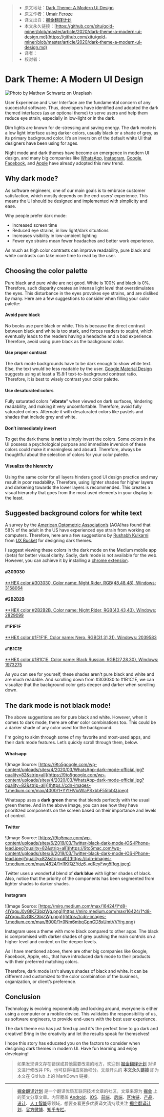 > * 原文地址：[Dark Theme: A Modern UI Design](https://levelup.gitconnected.com/dark-theme-a-modern-ui-design-dec879313194)
> * 原文作者：[Umair Feroze](https://medium.com/@umayir10)
> * 译文出自：[掘金翻译计划](https://github.com/xitu/gold-miner)
> * 本文永久链接：[https://github.com/xitu/gold-miner/blob/master/article/2020/dark-theme-a-modern-ui-design.md](https://github.com/xitu/gold-miner/blob/master/article/2020/dark-theme-a-modern-ui-design.md)
> * 译者：
> * 校对者：

# Dark Theme: A Modern UI Design

![Photo by [Mathew Schwartz](https://unsplash.com/@cadop?utm_source=medium&utm_medium=referral) on [Unsplash](https://unsplash.com?utm_source=medium&utm_medium=referral)](https://cdn-images-1.medium.com/max/6500/0*-6vxFqCRAb7BkbAE)

User Experience and User Interface are the fundamental concern of any successful software. Thus, developers have identified and adopted the dark themed interfaces (as an optional theme) to serve users and help them reduce eye strain, especially in low-light or in the dark.

Dim lights are known for de-stressing and saving energy. The dark mode is a low light interface using darker colors, usually black or a shade of grey, as its primary background color. It’s an inversion of the default white UI that designers have been using for ages.

Night mode and dark themes have become an emergence in modern UI design, and many big companies like [WhatsApp](https://faq.whatsapp.com/iphone/account-and-profile/how-to-use-dark-mode/?lang=fb), [Instagram](https://www.facebook.com/help/instagram/897760233943762?helpref=search&sr=1&query=dark%20mode&search_session_id=b3d02d9c67450e4b3c3ade2ee6125d3a), [Google](https://support.google.com/chrome/answer/9275525?co=GENIE.Platform%3DAndroid&hl=en#:~:text=Turn%20on%20Dark%20theme,Dark%20theme%20in%20device%20settings.), [Facebook](https://www.facebook.com/help/community/question/?id=126591948482539), and [Apple](https://developer.apple.com/design/human-interface-guidelines/ios/visual-design/dark-mode) have already adopted this new trend.

## Why dark mode?

As software engineers, one of our main goals is to embrace customer satisfaction, which mostly depends on the end-users’ experience. This means the UI should be designed and implemented with simplicity and ease.

Why people prefer dark mode:

* Increased screen time
* Reduced eye strains, in low light/dark situations
* Increases visibility in low-ambient lighting
* Fewer eye strains mean fewer headaches and better work experience.

As much as high color contrasts can improve readability, pure black and white contrasts can take more time to read by the user.

## Choosing the color palette

Pure black and pure white are not good. White is 100% and black is 0%. Therefore, such disparity creates an intense light level that overstimulates the eyes. This disturbance in the eyes provokes eye strains, and are disliked by many. Here are a few suggestions to consider when filling your color palette:

#### Avoid pure black

No books use pure black or white. This is because the direct contrast between black and white is too stark, and forces readers to squint, which eventually leads to the readers having a headache and a bad experience. Therefore, avoid using pure black as the background color.

#### Use proper contrast

The dark mode backgrounds have to be dark enough to show white text. Else, the text would be less readable by the user. [Google Material Design](https://material.io/design/color/dark-theme.html) suggests using at least a 15.8:1 text-to-background contrast ratio. Therefore, it is best to wisely contrast your color palette.

#### Use desaturated colors

Fully saturated colors “**vibrate**” when viewed on dark surfaces, hindering readability, and making it very uncomfortable. Therefore, avoid fully saturated colors. Alternate it with desaturated colors like pastels and shades that include grey and white.

#### Don’t immediately invert

To get the dark theme is **not** to simply invert the colors. Some colors in the UI possess a psychological purpose and immediate inversion of these colors could make it meaningless and absurd. Therefore, always be thoughtful about the selection of colors for your color palette.

#### Visualize the hierarchy

Using the same color for all layers hinders good UI design practice and may result in poor readability. Therefore, using lighter shades for higher layers and darkening towards the lower layers is recommended. This creates a visual hierarchy that goes from the most used elements in your display to the least.

## Suggested background colors for white text

A survey by the [American Optometric Association’s](https://www.aoa.org/?sso=y) (AOA)has found that 58% of the adult in the US have experienced eye strain from working on computers. Therefore, here are a few suggestions by [Rushabh Kulkarni](https://www.instagram.com/rushabhuix/?hl=en) from [UX Bucket](https://uxbucket.com/author/rushabh-kulkarni/) for designing dark themes.

I suggest viewing these colors in the dark mode on the Medium mobile app (beta) for better visual clarity. Sadly, dark mode is not available for the web. However, you can achieve it by installing a [chrome extension](https://chrome.google.com/webstore/detail/medium-dark-mode/kofkfocgjmlajkbkecljhbalihcpliih?hl=en).

#### \#303030

[**HEX color #303030, Color name: Night Rider, RGB(48,48,48), Windows: 3158064](https://www.htmlcsscolor.com/hex/303030)

#### \#2B2B2B

[**HEX color #2B2B2B, Color name: Night Rider, RGB(43,43,43), Windows: 2829099](https://www.htmlcsscolor.com/hex/2B2B2B)

#### \#1F1F1F

[**HEX color #1F1F1F, Color name: Nero, RGB(31,31,31), Windows: 2039583](https://www.htmlcsscolor.com/hex/1F1F1F)

#### \#1B1C1E

[**HEX color #1B1C1E, Color name: Black Russian, RGB(27,28,30), Windows: 1973275](https://www.htmlcsscolor.com/hex/1B1C1E)

As you can see for yourself, these shades aren't pure black and white and are much readable. And scrolling down from #303030 to #1B1C1E, we can visualize that the background color gets deeper and darker when scrolling down.

## The dark mode is not black mode!

The above suggestions are for pure black and white. However, when it comes to dark mode, there are other color combinations too. This could be a darker shade of any color used for the background.

I'm going to skim through some of my favorite and most-used apps, and their dark mode features. Let’s quickly scroll through them, below.

#### Whatsapp

![Image Source: [https://9to5google.com/wp-content/uploads/sites/4/2020/03/WhatsApp-dark-mode-official.jpg?quality=82&strip=all](https://9to5google.com/wp-content/uploads/sites/4/2020/03/WhatsApp-dark-mode-official.jpg?quality=82&strip=all)](https://cdn-images-1.medium.com/max/4000/1*YYtHVixWlaPSxbbF55IbbQ.jpeg)

Whatsapp uses a **dark green** theme that blends perfectly with the usual green theme. And in the above image, you can see how they have prioritized components on the screen based on their importance and levels of control.

#### Twitter

![Image Source: [https://9to5mac.com/wp-content/uploads/sites/6/2019/03/Twitter-black-dark-mode-iOS-iPhone-lead.jpeg?quality=82&strip=all](https://9to5mac.com/wp-content/uploads/sites/6/2019/03/Twitter-black-dark-mode-iOS-iPhone-lead.jpeg?quality=82&strip=all)](https://cdn-images-1.medium.com/max/4824/1*RKfQZYdz6-vdReyFwg5Rqg.jpeg)

Twitter uses a wonderful blend of **dark blue** with lighter shades of black. Also, notice that the priority of the components has been segmented from lighter shades to darker shades.

#### Instagram

![Image Source: [https://miro.medium.com/max/16424/1*d8-4IYqquJ0yGIKZ3bjzWg.png](https://miro.medium.com/max/16424/1*d8-4IYqquJ0yGIKZ3bjzWg.png)](https://cdn-images-1.medium.com/max/8000/1*0Nm6mbqGpnGD8xUmtVVYrg.png)

Instagram uses a theme with more black compared to other apps. The black is compromised with darker shades of grey pushing the main controls on a higher level and content on the deeper levels.

As I have mentioned above, there are other big companies like Google, Facebook, Apple, etc., that have introduced dark mode to their products with their preferred matching colors.

Therefore, dark mode isn't always shades of black and white. It can be different and customized to the color combination of the business, organization, or client’s preference.

## Conclusion

Technology is evolving exponentially and looking around, everyone is either using a computer or a mobile device. This validates the responsibility of us, as software engineers, to provide end-users with the best user experience.

The dark theme era has just fired up and it's the perfect time to go dark and creative! Bring in the creativity and let the results speak for themselves!

I hope this story has educated you on the factors to consider when designing dark themes in modern UI. Have fun learning and enjoy developing!

> 如果发现译文存在错误或其他需要改进的地方，欢迎到 [掘金翻译计划](https://github.com/xitu/gold-miner) 对译文进行修改并 PR，也可获得相应奖励积分。文章开头的 **本文永久链接** 即为本文在 GitHub 上的 MarkDown 链接。

---

> [掘金翻译计划](https://github.com/xitu/gold-miner) 是一个翻译优质互联网技术文章的社区，文章来源为 [掘金](https://juejin.im) 上的英文分享文章。内容覆盖 [Android](https://github.com/xitu/gold-miner#android)、[iOS](https://github.com/xitu/gold-miner#ios)、[前端](https://github.com/xitu/gold-miner#前端)、[后端](https://github.com/xitu/gold-miner#后端)、[区块链](https://github.com/xitu/gold-miner#区块链)、[产品](https://github.com/xitu/gold-miner#产品)、[设计](https://github.com/xitu/gold-miner#设计)、[人工智能](https://github.com/xitu/gold-miner#人工智能)等领域，想要查看更多优质译文请持续关注 [掘金翻译计划](https://github.com/xitu/gold-miner)、[官方微博](http://weibo.com/juejinfanyi)、[知乎专栏](https://zhuanlan.zhihu.com/juejinfanyi)。
